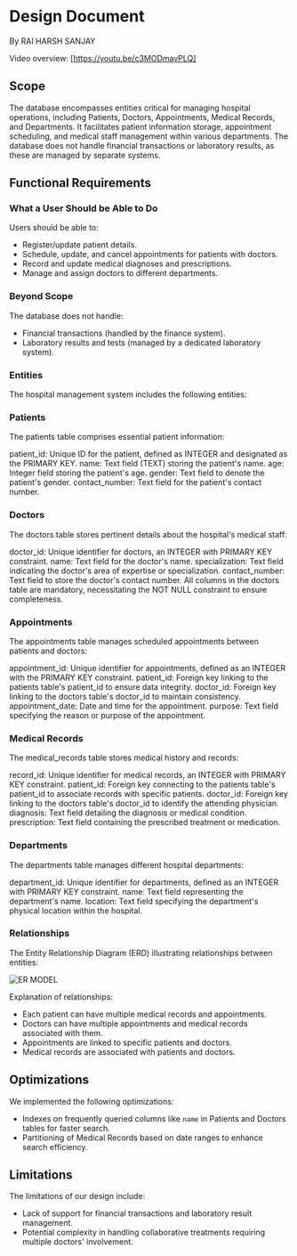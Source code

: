 # Design Document

By RAI HARSH SANJAY 

Video overview: [https://youtu.be/c3MODmavPLQ]

## Scope

The database encompasses entities critical for managing hospital operations, including Patients, Doctors, Appointments, Medical Records, and Departments. It facilitates patient information storage, appointment scheduling, and medical staff management within various departments.
The database does not handle financial transactions or laboratory results, as these are managed by separate systems.

## Functional Requirements

### What a User Should be Able to Do

Users should be able to:
- Register/update patient details.
- Schedule, update, and cancel appointments for patients with doctors.
- Record and update medical diagnoses and prescriptions.
- Manage and assign doctors to different departments.

### Beyond Scope

The database does not handle:
- Financial transactions (handled by the finance system).
- Laboratory results and tests (managed by a dedicated laboratory system).

### Entities

The hospital management system includes the following entities:

### Patients
The patients table comprises essential patient information:

patient_id: Unique ID for the patient, defined as INTEGER and designated as the PRIMARY KEY.
name: Text field (TEXT) storing the patient's name.
age: Integer field storing the patient's age.
gender: Text field to denote the patient's gender.
contact_number: Text field for the patient's contact number.

### Doctors
The doctors table stores pertinent details about the hospital's medical staff:

doctor_id: Unique identifier for doctors, an INTEGER with PRIMARY KEY constraint.
name: Text field for the doctor's name.
specialization: Text field indicating the doctor's area of expertise or specialization.
contact_number: Text field to store the doctor's contact number.
All columns in the doctors table are mandatory, necessitating the NOT NULL constraint to ensure completeness.

### Appointments
The appointments table manages scheduled appointments between patients and doctors:

appointment_id: Unique identifier for appointments, defined as an INTEGER with the PRIMARY KEY constraint.
patient_id: Foreign key linking to the patients table's patient_id to ensure data integrity.
doctor_id: Foreign key linking to the doctors table's doctor_id to maintain consistency.
appointment_date: Date and time for the appointment.
purpose: Text field specifying the reason or purpose of the appointment.

### Medical Records
The medical_records table stores medical history and records:

record_id: Unique identifier for medical records, an INTEGER with PRIMARY KEY constraint.
patient_id: Foreign key connecting to the patients table's patient_id to associate records with specific patients.
doctor_id: Foreign key linking to the doctors table's doctor_id to identify the attending physician.
diagnosis: Text field detailing the diagnosis or medical condition.
prescription: Text field containing the prescribed treatment or medication.

### Departments
The departments table manages different hospital departments:

department_id: Unique identifier for departments, defined as an INTEGER with PRIMARY KEY constraint.
name: Text field representing the department's name.
location: Text field specifying the department's physical location within the hospital.

### Relationships

The Entity Relationship Diagram (ERD) illustrating relationships between entities:

![ER MODEL](Project.png)


Explanation of relationships:
- Each patient can have multiple medical records and appointments.
- Doctors can have multiple appointments and medical records associated with them.
- Appointments are linked to specific patients and doctors.
- Medical records are associated with patients and doctors.

## Optimizations

We implemented the following optimizations:
- Indexes on frequently queried columns like `name` in Patients and Doctors tables for faster search.
- Partitioning of Medical Records based on date ranges to enhance search efficiency.

## Limitations

The limitations of our design include:
- Lack of support for financial transactions and laboratory result management.
- Potential complexity in handling collaborative treatments requiring multiple doctors' involvement.
